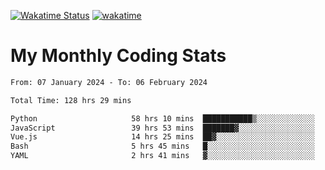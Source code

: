 [![Wakatime Status](https://github.com/noopurphalak/noopurphalak/workflows/wakatime-status-update/badge.svg)](https://github.com/noopurphalak/noopurphalak/actions/workflows/main.yml)
[![wakatime](https://wakatime.com/badge/user/80ace140-ef40-4fdd-b8ed-f3be3d2e1aea.svg)](https://wakatime.com/@80ace140-ef40-4fdd-b8ed-f3be3d2e1aea)

# My Monthly Coding Stats

<!--START_SECTION:waka-->

```txt
From: 07 January 2024 - To: 06 February 2024

Total Time: 128 hrs 29 mins

Python                     58 hrs 10 mins  ███████████▒░░░░░░░░░░░░░   44.95 %
JavaScript                 39 hrs 53 mins  ███████▓░░░░░░░░░░░░░░░░░   30.82 %
Vue.js                     14 hrs 25 mins  ██▓░░░░░░░░░░░░░░░░░░░░░░   11.14 %
Bash                       5 hrs 45 mins   █░░░░░░░░░░░░░░░░░░░░░░░░   04.45 %
YAML                       2 hrs 41 mins   ▓░░░░░░░░░░░░░░░░░░░░░░░░   02.08 %
```

<!--END_SECTION:waka-->
